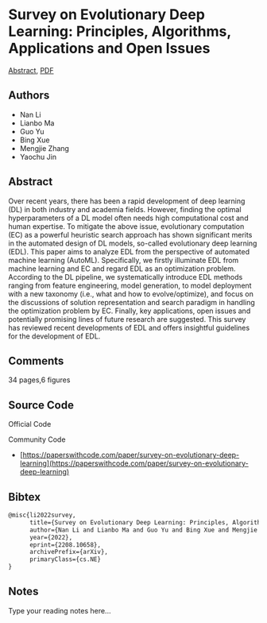 
# Survey on Evolutionary Deep Learning: Principles, Algorithms, Applications and Open Issues

[Abstract](https://arxiv.org/abs/2208.10658), [PDF](https://arxiv.org/pdf/2208.10658.pdf)

## Authors

- Nan Li
- Lianbo Ma
- Guo Yu
- Bing Xue
- Mengjie Zhang
- Yaochu Jin

## Abstract

Over recent years, there has been a rapid development of deep learning (DL) in both industry and academia fields. However, finding the optimal hyperparameters of a DL model often needs high computational cost and human expertise. To mitigate the above issue, evolutionary computation (EC) as a powerful heuristic search approach has shown significant merits in the automated design of DL models, so-called evolutionary deep learning (EDL). This paper aims to analyze EDL from the perspective of automated machine learning (AutoML). Specifically, we firstly illuminate EDL from machine learning and EC and regard EDL as an optimization problem. According to the DL pipeline, we systematically introduce EDL methods ranging from feature engineering, model generation, to model deployment with a new taxonomy (i.e., what and how to evolve/optimize), and focus on the discussions of solution representation and search paradigm in handling the optimization problem by EC. Finally, key applications, open issues and potentially promising lines of future research are suggested. This survey has reviewed recent developments of EDL and offers insightful guidelines for the development of EDL.

## Comments

34 pages,6 figures

## Source Code

Official Code



Community Code

- [https://paperswithcode.com/paper/survey-on-evolutionary-deep-learning](https://paperswithcode.com/paper/survey-on-evolutionary-deep-learning)

## Bibtex

```tex
@misc{li2022survey,
      title={Survey on Evolutionary Deep Learning: Principles, Algorithms, Applications and Open Issues}, 
      author={Nan Li and Lianbo Ma and Guo Yu and Bing Xue and Mengjie Zhang and Yaochu Jin},
      year={2022},
      eprint={2208.10658},
      archivePrefix={arXiv},
      primaryClass={cs.NE}
}
```

## Notes

Type your reading notes here...

